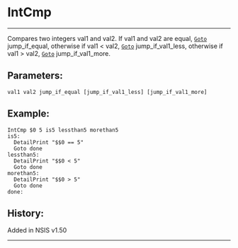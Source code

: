 # IntCmp

---

Compares two integers val1 and val2. If val1 and val2 are equal, [`Goto`][1] jump\_if\_equal, otherwise if val1 < val2, [`Goto`][1] jump\_if\_val1\_less, otherwise if val1 > val2, [`Goto`][1] jump\_if\_val1_more.

## Parameters:

    val1 val2 jump_if_equal [jump_if_val1_less] [jump_if_val1_more]

## Example:

	IntCmp $0 5 is5 lessthan5 morethan5
	is5:
	  DetailPrint "$$0 == 5"
	  Goto done
	lessthan5:
	  DetailPrint "$$0 < 5"
	  Goto done
	morethan5:
	  DetailPrint "$$0 > 5"
	  Goto done
	done:

## History:

Added in NSIS v1.50

---

[1]: Goto.markdown